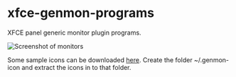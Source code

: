 xfce-genmon-programs
====================

XFCE panel generic monitor plugin programs.

![Screenshot of monitors](https://dl.dropbox.com/s/fzsye9riggi905m/xfce-genmon-monitors.png)

Some sample icons can be downloaded [here](https://dl.dropbox.com/s/48fesfop406r8o9/genmon-icon.tar.gz "here"). Create the folder ~/.genmon-icon and extract the icons in to that folder.